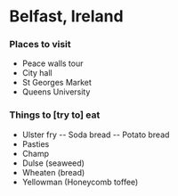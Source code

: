 # Belfast, Ireland

### Places to visit
- Peace walls tour
- City hall
- St Georges Market
- Queens University

### Things to [try to] eat
- Ulster fry
-- Soda bread
-- Potato bread
- Pasties
- Champ
- Dulse (seaweed)
- Wheaten (bread)
- Yellowman (Honeycomb toffee)
